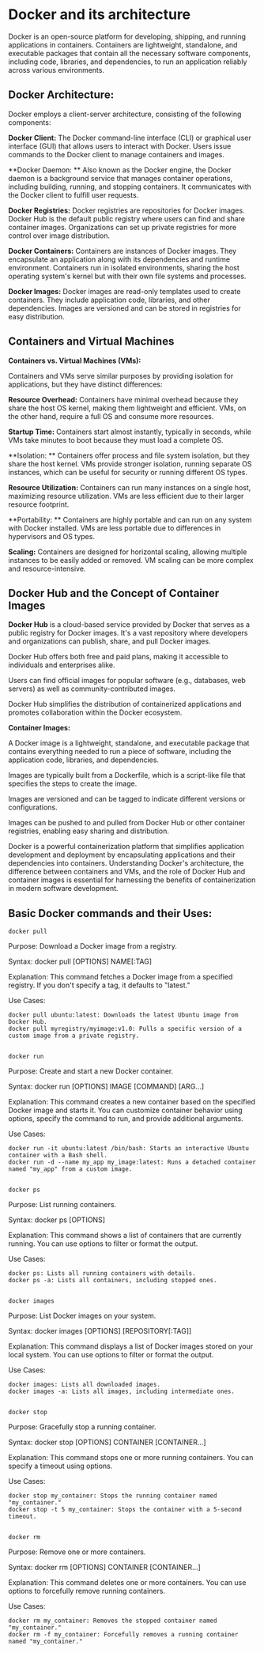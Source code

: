 # Docker and its architecture

Docker is an open-source platform for developing, shipping, and running applications in containers. Containers are lightweight, standalone, and executable packages that contain all the necessary software components, including code, libraries, and dependencies, to run an application reliably across various environments.

## Docker Architecture:
Docker employs a client-server architecture, consisting of the following components:

**Docker Client:** The Docker command-line interface (CLI) or graphical user interface (GUI) that allows users to interact with Docker. Users issue commands to the Docker client to manage containers and images.

**Docker Daemon: ** Also known as the Docker engine, the Docker daemon is a background service that manages container operations, including building, running, and stopping containers. It communicates with the Docker client to fulfill user requests.

**Docker Registries:** Docker registries are repositories for Docker images. Docker Hub is the default public registry where users can find and share container images. Organizations can set up private registries for more control over image distribution.

**Docker Containers:** Containers are instances of Docker images. They encapsulate an application along with its dependencies and runtime environment. Containers run in isolated environments, sharing the host operating system's kernel but with their own file systems and processes.

**Docker Images:** Docker images are read-only templates used to create containers. They include application code, libraries, and other dependencies. Images are versioned and can be stored in registries for easy distribution.

## Containers and Virtual Machines 

**Containers vs. Virtual Machines (VMs):**

Containers and VMs serve similar purposes by providing isolation for applications, but they have distinct differences:

**Resource Overhead:** Containers have minimal overhead because they share the host OS kernel, making them lightweight and efficient. VMs, on the other hand, require a full OS and consume more resources.

**Startup Time:** Containers start almost instantly, typically in seconds, while VMs take minutes to boot because they must load a complete OS.

**Isolation: ** Containers offer process and file system isolation, but they share the host kernel. VMs provide stronger isolation, running separate OS instances, which can be useful for security or running different OS types.

**Resource Utilization:** Containers can run many instances on a single host, maximizing resource utilization. VMs are less efficient due to their larger resource footprint.

**Portability: ** Containers are highly portable and can run on any system with Docker installed. VMs are less portable due to differences in hypervisors and OS types.

**Scaling:** Containers are designed for horizontal scaling, allowing multiple instances to be easily added or removed. VM scaling can be more complex and resource-intensive.

 ## Docker Hub and the Concept of Container Images


**Docker Hub** is a cloud-based service provided by Docker that serves as a public registry for Docker images. It's a vast repository where developers and organizations can publish, share, and pull Docker images.

Docker Hub offers both free and paid plans, making it accessible to individuals and enterprises alike.

Users can find official images for popular software (e.g., databases, web servers) as well as community-contributed images.

Docker Hub simplifies the distribution of containerized applications and promotes collaboration within the Docker ecosystem.

**Container Images:**

A Docker image is a lightweight, standalone, and executable package that contains everything needed to run a piece of software, including the application code, libraries, and dependencies.

Images are typically built from a Dockerfile, which is a script-like file that specifies the steps to create the image.

Images are versioned and can be tagged to indicate different versions or configurations.

Images can be pushed to and pulled from Docker Hub or other container registries, enabling easy sharing and distribution.

Docker is a powerful containerization platform that simplifies application development and deployment by encapsulating applications and their dependencies into containers. Understanding Docker's architecture, the difference between containers and VMs, and the role of Docker Hub and container images is essential for harnessing the benefits of containerization in modern software development.


## Basic Docker commands and their Uses:

    docker pull

Purpose: Download a Docker image from a registry.

Syntax: docker pull [OPTIONS] NAME[:TAG]

Explanation: This command fetches a Docker image from a specified registry. If you don't specify a tag, it defaults to "latest."

Use Cases:

    docker pull ubuntu:latest: Downloads the latest Ubuntu image from Docker Hub.
    docker pull myregistry/myimage:v1.0: Pulls a specific version of a custom image from a private registry.
    
    
    docker run

Purpose: Create and start a new Docker container.

Syntax: docker run [OPTIONS] IMAGE [COMMAND] [ARG...]

Explanation: This command creates a new container based on the specified Docker image and starts it. You can customize container behavior using options, specify the command to run, and provide additional arguments.

Use Cases:

    docker run -it ubuntu:latest /bin/bash: Starts an interactive Ubuntu container with a Bash shell.
    docker run -d --name my_app my_image:latest: Runs a detached container named "my_app" from a custom image.


    docker ps

Purpose: List running containers.

Syntax: docker ps [OPTIONS]

Explanation: This command shows a list of containers that are currently running. You can use options to filter or format the output.

Use Cases:

    docker ps: Lists all running containers with details.
    docker ps -a: Lists all containers, including stopped ones.

    
    docker images

Purpose: List Docker images on your system.

Syntax: docker images [OPTIONS] [REPOSITORY[:TAG]]

Explanation: This command displays a list of Docker images stored on your local system. You can use options to filter or format the output.

Use Cases:

    docker images: Lists all downloaded images.
    docker images -a: Lists all images, including intermediate ones.

    
    docker stop

Purpose: Gracefully stop a running container.

Syntax: docker stop [OPTIONS] CONTAINER [CONTAINER...]

Explanation: This command stops one or more running containers. You can specify a timeout using options.

Use Cases:

    docker stop my_container: Stops the running container named "my_container."
    docker stop -t 5 my_container: Stops the container with a 5-second timeout.


    docker rm

Purpose: Remove one or more containers.

Syntax: docker rm [OPTIONS] CONTAINER [CONTAINER...]

Explanation: This command deletes one or more containers. You can use options to forcefully remove running containers.

Use Cases:

    docker rm my_container: Removes the stopped container named "my_container."
    docker rm -f my_container: Forcefully removes a running container named "my_container."
